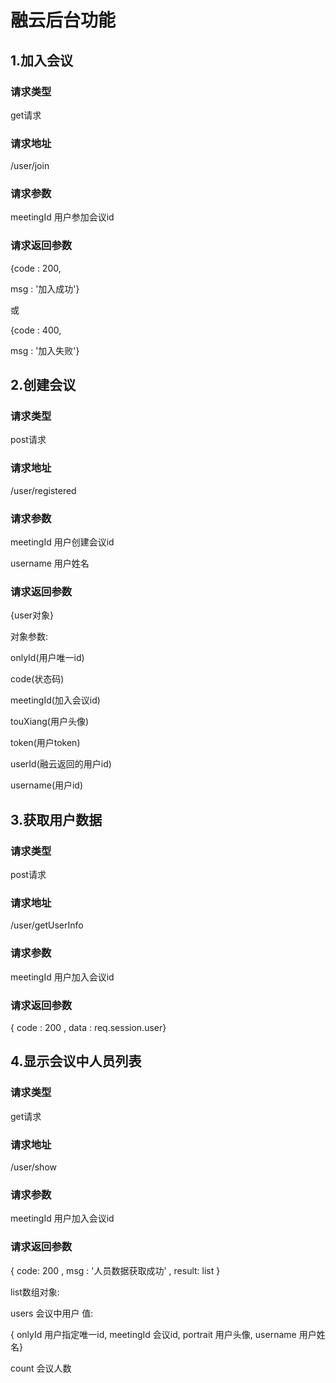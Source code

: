 # 融云后台功能

## 1.加入会议

### 请求类型

get请求

### 请求地址

/user/join

### 请求参数

meetingId   用户参加会议id

### 请求返回参数

{code : 200,

msg : '加入成功'}

或

{code : 400,

msg : '加入失败'}



## 2.创建会议

### 请求类型

post请求

### 请求地址

/user/registered

### 请求参数

meetingId 用户创建会议id

username 用户姓名

### 请求返回参数

{user对象}

对象参数:

onlyId(用户唯一id)

code(状态码)

meetingId(加入会议id)

touXiang(用户头像)

token(用户token)

userId(融云返回的用户id)

username(用户id)



## 3.获取用户数据

### 请求类型

post请求

### 请求地址

/user/getUserInfo

### 请求参数

meetingId 用户加入会议id

### 请求返回参数

{ code : 200 , data : req.session.user}



## 4.显示会议中人员列表

### 请求类型

get请求

### 请求地址

/user/show

### 请求参数

meetingId 用户加入会议id

### 请求返回参数

{ code: 200 , msg : '人员数据获取成功' , result: list }

list数组对象:

users 会议中用户 值:

{ onlyId 用户指定唯一id, meetingId 会议id, portrait 用户头像, username 用户姓名}  

count 会议人数



